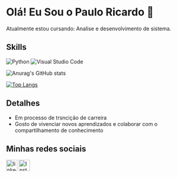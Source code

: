 # Olá! Eu Sou o Paulo Ricardo 👋

Atualmente estou cursando: Analise e desenvolvimento de sistema.

## Skills

![Python](https://img.shields.io/badge/Python-3776AB?style=for-the-badge&logo=python&logoColor=white)
![Visual Studio Code](https://img.shields.io/badge/VSCode-0078D4?style=for-the-badge&logo=visual%20studio%20code&logoColor=white)

![Anurag's GitHub stats](https://github-readme-stats.vercel.app/api?username=Pauloricardo2017&show_icons=true&theme=radical)

[![Top Langs](https://github-readme-stats.vercel.app/api/top-langs/?username=Pauloricardo2017&layout=compact&theme=radical)](https://github.com/anuraghazra/github-readme-stats)

## Detalhes
- Em processo de trsncição de carreira
- Gosto de vivenciar novos aprendizados e colaborar com o compartilhamento de conhecimento

## Minhas redes sociais

[<img src='https://img.shields.io/badge/LinkedIn-0077B5?style=for-the-badge&logo=linkedin&logoColor=white' alt='linkedin' height='30'>](https://www.linkedin.com/in/paulo-ricardo-de-sousa-desenvolvedor/)
[<img src='https://img.shields.io/badge/Instagram-E4405F?style=for-the-badge&logo=instagram&logoColor=white'  alt='Instagram' height='30'>](https://www.instagram.com/pauloric469/)
